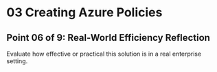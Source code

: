 # 03 Creating Azure Policies

## Point 06 of 9: Real-World Efficiency Reflection

Evaluate how effective or practical this solution is in a real enterprise setting.
